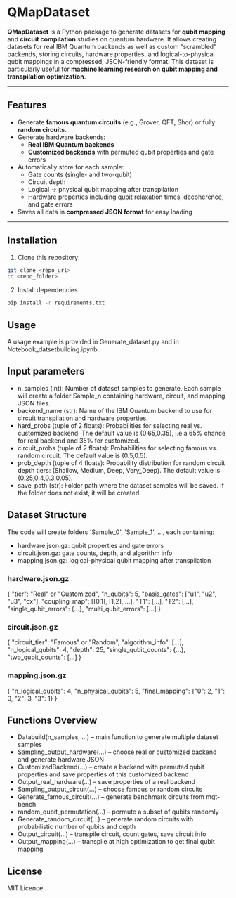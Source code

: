 # QMapDataset

**QMapDataset** is a Python package to generate datasets for **qubit mapping** and **circuit compilation** studies on quantum hardware. It allows creating datasets for real IBM Quantum backends as well as custom “scrambled” backends, storing circuits, hardware properties, and logical-to-physical qubit mappings in a compressed, JSON-friendly format. This dataset is particularly useful for **machine learning research on qubit mapping and transpilation optimization**.

---

## Features

- Generate **famous quantum circuits** (e.g., Grover, QFT, Shor) or fully **random circuits**.
- Generate hardware backends:  
  - **Real IBM Quantum backends**  
  - **Customized backends** with permuted qubit properties and gate errors
- Automatically store for each sample:  
  - Gate counts (single- and two-qubit)  
  - Circuit depth  
  - Logical → physical qubit mapping after transpilation  
  - Hardware properties including qubit relaxation times, decoherence, and gate errors
- Saves all data in **compressed JSON format** for easy loading

---

## Installation

1. Clone this repository:

```bash
git clone <repo_url>
cd <repo_folder>
```
2. Install dependencies
```bash
pip install -r requirements.txt
```

## Usage
A usage example is provided in Generate_dataset.py and in Notebook_datsetbuilding.ipynb.

## Input parameters
- n_samples (int): Number of dataset samples to generate. Each sample will create a folder Sample_n containing hardware, circuit, and mapping JSON files.
- backend_name (str): Name of the IBM Quantum backend to use for circuit transpilation and hardware properties.
- hard_probs (tuple of 2 floats): Probabilities for selecting real vs. customized backend. The default value is (0.65,0.35), i.e a 65% chance for real backend and 35% for customized.
- circuit_probs (tuple of 2 floats): Probabilities for selecting famous vs. random circuit. The default value is (0.5,0.5).
- prob_depth (tuple of 4 floats): Probability distribution for random circuit depth tiers: (Shallow, Medium, Deep, Very_Deep). The default value is (0.25,0.4,0.3,0.05).
- save_path (str): Folder path where the dataset samples will be saved. If the folder does not exist, it will be created.

## Dataset Structure
The code will create folders 'Sample_0', 'Sample_1', ..., each containing:
- hardware.json.gz: qubit properties and gate errors
- circuit.json.gz: gate counts, depth, and algorithm info
- mapping.json.gz: logical-physical qubit mapping after transpilation

### hardware.json.gz
{
  "tier": "Real" or "Customized",
  "n_qubits": 5,
  "basis_gates": ["u1", "u2", "u3", "cx"],
  "coupling_map": [[0,1], [1,2], ...],
  "T1": [...],
  "T2": [...],
  "single_qubit_errors": {...},
  "multi_qubit_errors": [...]
}

### circuit.json.gz
{
  "circuit_tier": "Famous" or "Random",
  "algorithm_info": [...],
  "n_logical_qubits": 4,
  "depth": 25,
  "single_qubit_counts": {...},
  "two_qubit_counts": [...]
}

### mapping.json.gz
{
  "n_logical_qubits": 4,
  "n_physical_qubits": 5,
  "final_mapping": {"0": 2, "1": 0, "2": 3, "3": 1}
}

## Functions Overview
- Databuild(n_samples, ...) – main function to generate multiple dataset samples
- Sampling_output_hardware(...) – choose real or customized backend and generate hardware JSON
- CustomizedBackend(...) – create a backend with permuted qubit properties and save properties of this customized backend
- Output_real_hardware(...) – save properties of a real backend
- Sampling_output_circuit(...) – choose famous or random circuits
- Generate_famous_circuit(...) – generate benchmark circuits from mqt-bench
- random_qubit_permutation(...) – permute a subset of qubits randomly
- Generate_random_circuit(...) – generate random circuits with probabilistic number of qubits and depth
- Output_circuit(...) – transpile circuit, count gates, save circuit info
- Output_mapping(...) – transpile at high optimization to get final qubit mapping

## License
MIT Licence


